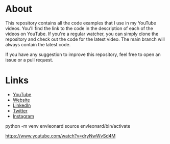 # About

This repository contains all the code examples that I use in my YouTube videos. You'll find the link to the code in the description of each of the videos on YouTube. If you're a regular watcher, you can simply clone the repository and check out the code for the latest video. The main branch will always contain the latest code.

If you have any suggestion to improve this repository, feel free to open an issue or a pull request.

# Links

- [YouTube](https://www.youtube.com/c/arjancodes)
- [Website](https://www.arjancodes.com)
- [LinkedIn](https://www.linkedin.com/company/arjancodes)
- [Twitter](https://twitter.com/arjancodes)
- [Instagram](https://www.instagram.com/arjancodes)

python -m venv envleonard
source envleonard/bin/activate

https://www.youtube.com/watch?v=dryNwWvSd4M

